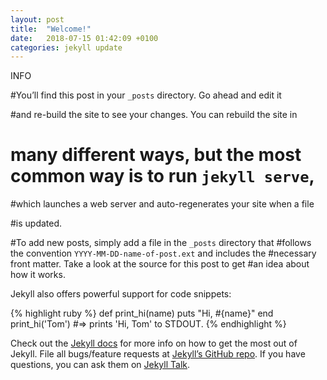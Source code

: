 ```yaml
---
layout: post
title:  "Welcome!"
date:   2018-07-15 01:42:09 +0100
categories: jekyll update
---
```


INFO

#You’ll find this post in your `_posts` directory. Go ahead and edit it 

#and re-build the site to see your changes. You can rebuild the site in

# many different ways, but the most common way is to run `jekyll serve`, 

#which launches a web server and auto-regenerates your site when a file 

#is updated.

#To add new posts, simply add a file in the `_posts` directory that #follows the convention `YYYY-MM-DD-name-of-post.ext` and includes the #necessary front matter. Take a look at the source for this post to get #an idea about how it works.

Jekyll also offers powerful support for code snippets:

{% highlight ruby %}
def print_hi(name)
  puts "Hi, #{name}"
end
print_hi('Tom')
#=> prints 'Hi, Tom' to STDOUT.
{% endhighlight %}

Check out the [Jekyll docs][jekyll-docs] for more info on how to get the most out of Jekyll. File all bugs/feature requests at [Jekyll’s GitHub repo][jekyll-gh]. If you have questions, you can ask them on [Jekyll Talk][jekyll-talk].

[jekyll-docs]: https://jekyllrb.com/docs/home
[jekyll-gh]:   https://github.com/jekyll/jekyll
[jekyll-talk]: https://talk.jekyllrb.com/
